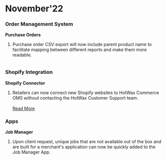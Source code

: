 # November'22

### Order Management System

**Purchase Orders**

1. Purchase order CSV export will now include parent product name to facilitate mapping between different reports and make them more readable.

<figure><img src="https://www.hotwax.co/hs-fs/hubfs/RN%201-3.webp?width=808&#x26;height=621&#x26;name=RN%201-3.webp" alt=""><figcaption></figcaption></figure>

### Shopify Integration

**Shopify Connector**

1. Retailers can now connect new Shopify websites to HotWax Commerce OMS without contacting the HotWax Customer Support team. \
   \
   [Read More](easily-connect-new-shopify-sites.md)

### Apps

**Job Manager**

1. Upon client request, unique jobs that are not available out of the box and are built for a merchant's application can now be quickly added to the Job Manager App.

<figure><img src="https://www.hotwax.co/hs-fs/hubfs/RN%203-1.webp?width=820&#x26;height=617&#x26;name=RN%203-1.webp" alt=""><figcaption></figcaption></figure>

&#x20;
